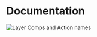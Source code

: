 # Documentation  


![Layer Comps and Action names](URL "Documentation/layer-comps-and-actions.jpg")  